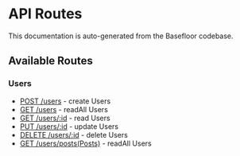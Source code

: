 # API Routes

This documentation is auto-generated from the Basefloor codebase.

## Available Routes


### Users

- [POST /users](./users-create.md) - create Users
- [GET /users](./users-readAll.md) - readAll Users
- [GET /users/:id](./users-read.md) - read Users
- [PUT /users/:id](./users-update.md) - update Users
- [DELETE /users/:id](./users-delete.md) - delete Users
- [GET /users/posts(Posts)](./users-readAll.md) - readAll Users
